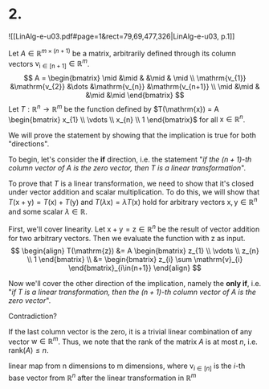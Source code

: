 

# 2.
![[LinAlg-e-u03.pdf#page=1&rect=79,69,477,326|LinAlg-e-u03, p.1]]


Let $A \in \mathbb{R}^{m \times (n+1)}$ be a matrix, arbitrarily defined through its column vectors $\mathrm{v_{i \in [n+1]}} \in \mathbb{R}^m$.
$$
A = \begin{bmatrix}
\mid &\mid & &\mid & \mid  \\
\mathrm{v_{1}} &\mathrm{v_{2}} &\dots &\mathrm{v_{n}} &\mathrm{v_{n+1}}  \\
\mid &\mid & &\mid &\mid
\end{bmatrix}
$$ 
Let $T:\mathbb{R}^{n}\to \mathbb{R}^{m}$ be the function defined by $T(\mathrm{x}) = A \begin{bmatrix} x_{1} \\ \vdots \\  x_{n} \\ 1 \end{bmatrix}$ for all $\mathrm{x}\in \mathbb{R}^{n}$.

We will prove the statement by showing that the implication is true for both "directions".

To begin, let's consider the **if** direction, i.e. the statement "*if the $(n+1)$-th column vector of $A$ is the zero vector, then $T$ is a linear transformation*".

To prove that $T$ is a linear transformation, we need to show that it's closed under vector addition and scalar multiplication. To do this, we will show that $T(\mathrm{x} + \mathrm{y})= T(\mathrm{x})+ T(\mathrm{y})$ and $T(\lambda\mathrm{x}) =\lambda T(\mathrm{x})$ hold for arbitrary vectors $\mathrm{x}, \mathrm{y} \in \mathbb{R}^{n}$ and some scalar $\lambda \in \mathbb{R}$.

First, we'll cover linearity. Let $\mathrm{x} + \mathrm{y}= \mathrm{z} \in \mathbb{R}^{n}$ be the result of vector addition for two arbitrary vectors. Then we evaluate the function with $\mathrm{z}$ as input.
$$
\begin{align}
T(\mathrm{z}) &= A \begin{bmatrix}
z_{1} \\
\vdots \\
z_{n} \\
1
\end{bmatrix} \\
&= \begin{bmatrix}
z_{i} \sum \mathrm{v}_{i} 
\end{bmatrix}_{i\in{n+1}}
\end{align}
$$




Now we'll cover the other direction of the implication, namely the **only if**, i.e. "*if $T$ is a linear transformation, then the $(n+1)$-th column vector of $A$ is the zero vector*".

Contradiction?

If the last column vector is the zero, it is a trivial linear combination of any vector $\mathrm{w} \in \mathbb{R}^{m}$. Thus, we note that the rank of the matrix $A$ is at most $n$, i.e. $\mathrm{rank}(A) \leq n$.






linear map from n dimensions to m dimensions, where $\mathrm{v}_{i \in[n]}$ is the $i$-th base vector from $\mathbb R^n$ after the linear transformation in $\mathbb{R}^m$
